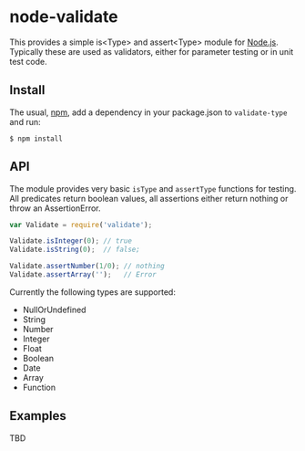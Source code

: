 node-validate
=============

This provides a simple is&lt;Type> and assert&lt;Type> module for 
[Node.js][node].  Typically these are used as validators, either 
for parameter testing or in unit test code. 

[node]: http://nodejs.org/
[npm]: http://npmjs.org/

Install
-------

The usual, [npm][npm], add a dependency in your package.json to 
<code>validate-type</code> and run:

    $ npm install

API
---

The module provides very basic <code>isType</code> and <code>assertType</code>
functions for testing. All predicates return boolean values, all assertions
either return nothing or throw an AssertionError.

```javascript
var Validate = require('validate');

Validate.isInteger(0); // true
Validate.isString(0);  // false;

Validate.assertNumber(1/0); // nothing
Validate.assertArray('');   // Error
```

Currently the following types are supported:

* NullOrUndefined
* String
* Number
* Integer
* Float
* Boolean
* Date
* Array
* Function

Examples
--------

TBD
